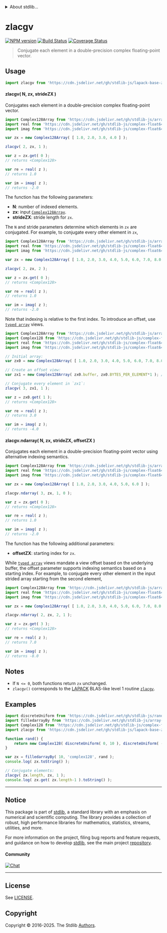 <!--

@license Apache-2.0

Copyright (c) 2025 The Stdlib Authors.

Licensed under the Apache License, Version 2.0 (the "License");
you may not use this file except in compliance with the License.
You may obtain a copy of the License at

   http://www.apache.org/licenses/LICENSE-2.0

Unless required by applicable law or agreed to in writing, software
distributed under the License is distributed on an "AS IS" BASIS,
WITHOUT WARRANTIES OR CONDITIONS OF ANY KIND, either express or implied.
See the License for the specific language governing permissions and
limitations under the License.

-->


<details>
  <summary>
    About stdlib...
  </summary>
  <p>We believe in a future in which the web is a preferred environment for numerical computation. To help realize this future, we've built stdlib. stdlib is a standard library, with an emphasis on numerical and scientific computation, written in JavaScript (and C) for execution in browsers and in Node.js.</p>
  <p>The library is fully decomposable, being architected in such a way that you can swap out and mix and match APIs and functionality to cater to your exact preferences and use cases.</p>
  <p>When you use stdlib, you can be absolutely certain that you are using the most thorough, rigorous, well-written, studied, documented, tested, measured, and high-quality code out there.</p>
  <p>To join us in bringing numerical computing to the web, get started by checking us out on <a href="https://github.com/stdlib-js/stdlib">GitHub</a>, and please consider <a href="https://opencollective.com/stdlib">financially supporting stdlib</a>. We greatly appreciate your continued support!</p>
</details>

# zlacgv

[![NPM version][npm-image]][npm-url] [![Build Status][test-image]][test-url] [![Coverage Status][coverage-image]][coverage-url] <!-- [![dependencies][dependencies-image]][dependencies-url] -->

> Conjugate each element in a double-precision complex floating-point vector.



<section class="usage">

## Usage

```javascript
import zlacgv from 'https://cdn.jsdelivr.net/gh/stdlib-js/lapack-base-zlacgv@deno/mod.js';
```

#### zlacgv( N, zx, strideZX )

Conjugates each element in a double-precision complex floating-point vector.

```javascript
import Complex128Array from 'https://cdn.jsdelivr.net/gh/stdlib-js/array-complex128@deno/mod.js';
import real from 'https://cdn.jsdelivr.net/gh/stdlib-js/complex-float64-real@deno/mod.js';
import imag from 'https://cdn.jsdelivr.net/gh/stdlib-js/complex-float64-imag@deno/mod.js';

var zx = new Complex128Array( [ 1.0, 2.0, 3.0, 4.0 ] );

zlacgv( 2, zx, 1 );

var z = zx.get( 0 );
// returns <Complex128>

var re = real( z );
// returns 1.0

var im = imag( z );
// returns -2.0
```

The function has the following parameters:

-   **N**: number of indexed elements.
-   **zx**: input [`Complex128Array`][@stdlib/array/complex128].
-   **strideZX**: stride length for `zx`.

The `N` and stride parameters determine which elements in `zx` are conjugated. For example, to conjugate every other element in `zx`,

```javascript
import Complex128Array from 'https://cdn.jsdelivr.net/gh/stdlib-js/array-complex128@deno/mod.js';
import real from 'https://cdn.jsdelivr.net/gh/stdlib-js/complex-float64-real@deno/mod.js';
import imag from 'https://cdn.jsdelivr.net/gh/stdlib-js/complex-float64-imag@deno/mod.js';

var zx = new Complex128Array( [ 1.0, 2.0, 3.0, 4.0, 5.0, 6.0, 7.0, 8.0 ] );

zlacgv( 2, zx, 2 );

var z = zx.get( 0 );
// returns <Complex128>

var re = real( z );
// returns 1.0

var im = imag( z );
// returns -2.0
```

Note that indexing is relative to the first index. To introduce an offset, use [`typed array`][mdn-typed-array] views.

<!-- eslint-disable stdlib/capitalized-comments -->

```javascript
import Complex128Array from 'https://cdn.jsdelivr.net/gh/stdlib-js/array-complex128@deno/mod.js';
import Complex128 from 'https://cdn.jsdelivr.net/gh/stdlib-js/complex-float64-ctor@deno/mod.js';
import real from 'https://cdn.jsdelivr.net/gh/stdlib-js/complex-float64-real@deno/mod.js';
import imag from 'https://cdn.jsdelivr.net/gh/stdlib-js/complex-float64-imag@deno/mod.js';

// Initial array:
var zx0 = new Complex128Array( [ 1.0, 2.0, 3.0, 4.0, 5.0, 6.0, 7.0, 8.0 ] );

// Create an offset view:
var zx1 = new Complex128Array( zx0.buffer, zx0.BYTES_PER_ELEMENT*1 ); // start at 2nd element

// Conjugate every element in `zx1`:
zlacgv( 3, zx1, 1 );

var z = zx0.get( 1 );
// returns <Complex128>

var re = real( z );
// returns 3.0

var im = imag( z );
// returns -4.0
```

#### zlacgv.ndarray( N, zx, strideZX, offsetZX )

Conjugates each element in a double-precision floating-point vector using alternative indexing semantics.

```javascript
import Complex128Array from 'https://cdn.jsdelivr.net/gh/stdlib-js/array-complex128@deno/mod.js';
import real from 'https://cdn.jsdelivr.net/gh/stdlib-js/complex-float64-real@deno/mod.js';
import imag from 'https://cdn.jsdelivr.net/gh/stdlib-js/complex-float64-imag@deno/mod.js';

var zx = new Complex128Array( [ 1.0, 2.0, 3.0, 4.0, 5.0, 6.0 ] );

zlacgv.ndarray( 3, zx, 1, 0 );

var z = zx.get( 0 );
// returns <Complex128>

var re = real( z );
// returns 1.0

var im = imag( z );
// returns -2.0
```

The function has the following additional parameters:

-   **offsetZX**: starting index for `zx`.

While [`typed array`][mdn-typed-array] views mandate a view offset based on the underlying buffer, the offset parameter supports indexing semantics based on a starting index. For example, to conjugate every other element in the input strided array starting from the second element,

```javascript
import Complex128Array from 'https://cdn.jsdelivr.net/gh/stdlib-js/array-complex128@deno/mod.js';
import real from 'https://cdn.jsdelivr.net/gh/stdlib-js/complex-float64-real@deno/mod.js';
import imag from 'https://cdn.jsdelivr.net/gh/stdlib-js/complex-float64-imag@deno/mod.js';

var zx = new Complex128Array( [ 1.0, 2.0, 3.0, 4.0, 5.0, 6.0, 7.0, 8.0 ] );

zlacgv.ndarray( 2, zx, 2, 1 );

var z = zx.get( 3 );
// returns <Complex128>

var re = real( z );
// returns 7.0

var im = imag( z );
// returns -8.0
```

</section>

<!-- /.usage -->

<section class="notes">

## Notes

-   If `N <= 0`, both functions return `zx` unchanged.
-   `zlacgv()` corresponds to the [LAPACK][lapack] BLAS-like level 1 routine [`zlacgv`][zlacgv].

</section>

<!-- /.notes -->

<section class="examples">

## Examples

<!-- eslint no-undef: "error" -->

```javascript
import discreteUniform from 'https://cdn.jsdelivr.net/gh/stdlib-js/random-base-discrete-uniform@deno/mod.js';
import filledarrayBy from 'https://cdn.jsdelivr.net/gh/stdlib-js/array-filled-by@deno/mod.js';
import Complex128 from 'https://cdn.jsdelivr.net/gh/stdlib-js/complex-float64-ctor@deno/mod.js';
import zlacgv from 'https://cdn.jsdelivr.net/gh/stdlib-js/lapack-base-zlacgv@deno/mod.js';

function rand() {
    return new Complex128( discreteUniform( 0, 10 ), discreteUniform( -5, 5 ) );
}

var zx = filledarrayBy( 10, 'complex128', rand );
console.log( zx.toString() );

// Conjugate elements:
zlacgv( zx.length, zx, 1 );
console.log( zx.get( zx.length-1 ).toString() );
```

</section>

<!-- /.examples -->

<!-- Section for related `stdlib` packages. Do not manually edit this section, as it is automatically populated. -->

<section class="related">

</section>

<!-- /.related -->

<!-- Section for all links. Make sure to keep an empty line after the `section` element and another before the `/section` close. -->


<section class="main-repo" >

* * *

## Notice

This package is part of [stdlib][stdlib], a standard library with an emphasis on numerical and scientific computing. The library provides a collection of robust, high performance libraries for mathematics, statistics, streams, utilities, and more.

For more information on the project, filing bug reports and feature requests, and guidance on how to develop [stdlib][stdlib], see the main project [repository][stdlib].

#### Community

[![Chat][chat-image]][chat-url]

---

## License

See [LICENSE][stdlib-license].


## Copyright

Copyright &copy; 2016-2025. The Stdlib [Authors][stdlib-authors].

</section>

<!-- /.stdlib -->

<!-- Section for all links. Make sure to keep an empty line after the `section` element and another before the `/section` close. -->

<section class="links">

[npm-image]: http://img.shields.io/npm/v/@stdlib/lapack-base-zlacgv.svg
[npm-url]: https://npmjs.org/package/@stdlib/lapack-base-zlacgv

[test-image]: https://github.com/stdlib-js/lapack-base-zlacgv/actions/workflows/test.yml/badge.svg?branch=main
[test-url]: https://github.com/stdlib-js/lapack-base-zlacgv/actions/workflows/test.yml?query=branch:main

[coverage-image]: https://img.shields.io/codecov/c/github/stdlib-js/lapack-base-zlacgv/main.svg
[coverage-url]: https://codecov.io/github/stdlib-js/lapack-base-zlacgv?branch=main

<!--

[dependencies-image]: https://img.shields.io/david/stdlib-js/lapack-base-zlacgv.svg
[dependencies-url]: https://david-dm.org/stdlib-js/lapack-base-zlacgv/main

-->

[chat-image]: https://img.shields.io/gitter/room/stdlib-js/stdlib.svg
[chat-url]: https://app.gitter.im/#/room/#stdlib-js_stdlib:gitter.im

[stdlib]: https://github.com/stdlib-js/stdlib

[stdlib-authors]: https://github.com/stdlib-js/stdlib/graphs/contributors

[umd]: https://github.com/umdjs/umd
[es-module]: https://developer.mozilla.org/en-US/docs/Web/JavaScript/Guide/Modules

[deno-url]: https://github.com/stdlib-js/lapack-base-zlacgv/tree/deno
[deno-readme]: https://github.com/stdlib-js/lapack-base-zlacgv/blob/deno/README.md
[umd-url]: https://github.com/stdlib-js/lapack-base-zlacgv/tree/umd
[umd-readme]: https://github.com/stdlib-js/lapack-base-zlacgv/blob/umd/README.md
[esm-url]: https://github.com/stdlib-js/lapack-base-zlacgv/tree/esm
[esm-readme]: https://github.com/stdlib-js/lapack-base-zlacgv/blob/esm/README.md
[branches-url]: https://github.com/stdlib-js/lapack-base-zlacgv/blob/main/branches.md

[stdlib-license]: https://raw.githubusercontent.com/stdlib-js/lapack-base-zlacgv/main/LICENSE

[lapack]: https://www.netlib.org/lapack

[zlacgv]: https://www.netlib.org/lapack/explore-html/d9/d50/group__lacgv_gae42087fcabd33130fcbac2aff031de8b.html#gae42087fcabd33130fcbac2aff031de8b

[mdn-typed-array]: https://developer.mozilla.org/en-US/docs/Web/JavaScript/Reference/Global_Objects/TypedArray

[@stdlib/array/complex128]: https://github.com/stdlib-js/array-complex128/tree/deno

</section>

<!-- /.links -->
